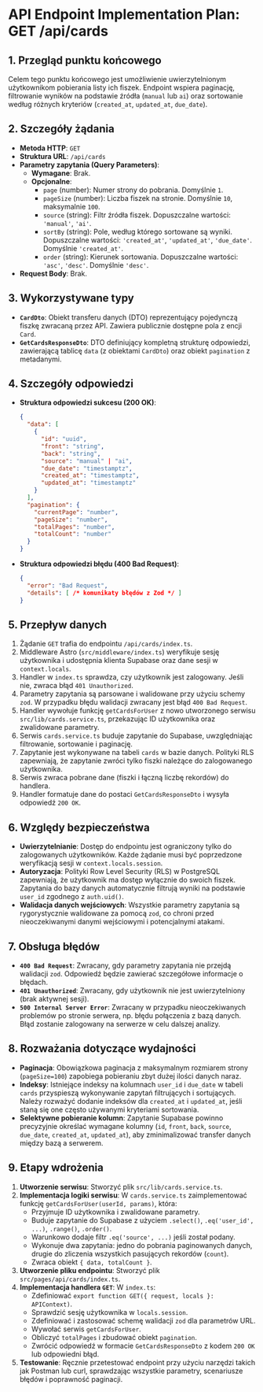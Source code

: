 
# API Endpoint Implementation Plan: GET /api/cards

## 1. Przegląd punktu końcowego
Celem tego punktu końcowego jest umożliwienie uwierzytelnionym użytkownikom pobierania listy ich fiszek. Endpoint wspiera paginację, filtrowanie wyników na podstawie źródła (`manual` lub `ai`) oraz sortowanie według różnych kryteriów (`created_at`, `updated_at`, `due_date`).

## 2. Szczegóły żądania
- **Metoda HTTP**: `GET`
- **Struktura URL**: `/api/cards`
- **Parametry zapytania (Query Parameters)**:
  - **Wymagane**: Brak.
  - **Opcjonalne**:
    - `page` (number): Numer strony do pobrania. Domyślnie `1`.
    - `pageSize` (number): Liczba fiszek na stronie. Domyślnie `10`, maksymalnie `100`.
    - `source` (string): Filtr źródła fiszek. Dopuszczalne wartości: `'manual'`, `'ai'`.
    - `sortBy` (string): Pole, według którego sortowane są wyniki. Dopuszczalne wartości: `'created_at'`, `'updated_at'`, `'due_date'`. Domyślnie `'created_at'`.
    - `order` (string): Kierunek sortowania. Dopuszczalne wartości: `'asc'`, `'desc'`. Domyślnie `'desc'`.
- **Request Body**: Brak.

## 3. Wykorzystywane typy
- **`CardDto`**: Obiekt transferu danych (DTO) reprezentujący pojedynczą fiszkę zwracaną przez API. Zawiera publicznie dostępne pola z encji `Card`.
- **`GetCardsResponseDto`**: DTO definiujący kompletną strukturę odpowiedzi, zawierającą tablicę `data` (z obiektami `CardDto`) oraz obiekt `pagination` z metadanymi.

## 4. Szczegóły odpowiedzi
- **Struktura odpowiedzi sukcesu (200 OK)**:
  ```json
  {
    "data": [
      {
        "id": "uuid",
        "front": "string",
        "back": "string",
        "source": "manual" | "ai",
        "due_date": "timestamptz",
        "created_at": "timestamptz",
        "updated_at": "timestamptz"
      }
    ],
    "pagination": {
      "currentPage": "number",
      "pageSize": "number",
      "totalPages": "number",
      "totalCount": "number"
    }
  }
  ```
- **Struktura odpowiedzi błędu (400 Bad Request)**:
  ```json
  {
    "error": "Bad Request",
    "details": [ /* komunikaty błędów z Zod */ ]
  }
  ```

## 5. Przepływ danych
1.  Żądanie `GET` trafia do endpointu `/api/cards/index.ts`.
2.  Middleware Astro (`src/middleware/index.ts`) weryfikuje sesję użytkownika i udostępnia klienta Supabase oraz dane sesji w `context.locals`.
3.  Handler w `index.ts` sprawdza, czy użytkownik jest zalogowany. Jeśli nie, zwraca błąd `401 Unauthorized`.
4.  Parametry zapytania są parsowane i walidowane przy użyciu schemy `zod`. W przypadku błędu walidacji zwracany jest błąd `400 Bad Request`.
5.  Handler wywołuje funkcję `getCardsForUser` z nowo utworzonego serwisu `src/lib/cards.service.ts`, przekazując ID użytkownika oraz zwalidowane parametry.
6.  Serwis `cards.service.ts` buduje zapytanie do Supabase, uwzględniając filtrowanie, sortowanie i paginację.
7.  Zapytanie jest wykonywane na tabeli `cards` w bazie danych. Polityki RLS zapewniają, że zapytanie zwróci tylko fiszki należące do zalogowanego użytkownika.
8.  Serwis zwraca pobrane dane (fiszki i łączną liczbę rekordów) do handlera.
9.  Handler formatuje dane do postaci `GetCardsResponseDto` i wysyła odpowiedź `200 OK`.

## 6. Względy bezpieczeństwa
- **Uwierzytelnianie**: Dostęp do endpointu jest ograniczony tylko do zalogowanych użytkowników. Każde żądanie musi być poprzedzone weryfikacją sesji w `context.locals.session`.
- **Autoryzacja**: Polityki Row Level Security (RLS) w PostgreSQL zapewniają, że użytkownik ma dostęp wyłącznie do swoich fiszek. Zapytania do bazy danych automatycznie filtrują wyniki na podstawie `user_id` zgodnego z `auth.uid()`.
- **Walidacja danych wejściowych**: Wszystkie parametry zapytania są rygorystycznie walidowane za pomocą `zod`, co chroni przed nieoczekiwanymi danymi wejściowymi i potencjalnymi atakami.

## 7. Obsługa błędów
- **`400 Bad Request`**: Zwracany, gdy parametry zapytania nie przejdą walidacji `zod`. Odpowiedź będzie zawierać szczegółowe informacje o błędach.
- **`401 Unauthorized`**: Zwracany, gdy użytkownik nie jest uwierzytelniony (brak aktywnej sesji).
- **`500 Internal Server Error`**: Zwracany w przypadku nieoczekiwanych problemów po stronie serwera, np. błędu połączenia z bazą danych. Błąd zostanie zalogowany na serwerze w celu dalszej analizy.

## 8. Rozważania dotyczące wydajności
- **Paginacja**: Obowiązkowa paginacja z maksymalnym rozmiarem strony (`pageSize=100`) zapobiega pobieraniu zbyt dużej ilości danych naraz.
- **Indeksy**: Istniejące indeksy na kolumnach `user_id` i `due_date` w tabeli `cards` przyspieszą wykonywanie zapytań filtrujących i sortujących. Należy rozważyć dodanie indeksów dla `created_at` i `updated_at`, jeśli staną się one często używanymi kryteriami sortowania.
- **Selektywne pobieranie kolumn**: Zapytanie Supabase powinno precyzyjnie określać wymagane kolumny (`id`, `front`, `back`, `source`, `due_date`, `created_at`, `updated_at`), aby zminimalizować transfer danych między bazą a serwerem.

## 9. Etapy wdrożenia
1.  **Utworzenie serwisu**: Stworzyć plik `src/lib/cards.service.ts`.
2.  **Implementacja logiki serwisu**: W `cards.service.ts` zaimplementować funkcję `getCardsForUser(userId, params)`, która:
    - Przyjmuje ID użytkownika i zwalidowane parametry.
    - Buduje zapytanie do Supabase z użyciem `.select()`, `.eq('user_id', ...)`, `.range()`, `.order()`.
    - Warunkowo dodaje filtr `.eq('source', ...)` jeśli został podany.
    - Wykonuje dwa zapytania: jedno do pobrania paginowanych danych, drugie do zliczenia wszystkich pasujących rekordów (`count`).
    - Zwraca obiekt `{ data, totalCount }`.
3.  **Utworzenie pliku endpointu**: Stworzyć plik `src/pages/api/cards/index.ts`.
4.  **Implementacja handlera `GET`**: W `index.ts`:
    - Zdefiniować `export function GET({ request, locals }: APIContext)`.
    - Sprawdzić sesję użytkownika w `locals.session`.
    - Zdefiniować i zastosować schemę walidacji `zod` dla parametrów URL.
    - Wywołać serwis `getCardsForUser`.
    - Obliczyć `totalPages` i zbudować obiekt `pagination`.
    - Zwrócić odpowiedź w formacie `GetCardsResponseDto` z kodem `200 OK` lub odpowiedni błąd.
5.  **Testowanie**: Ręcznie przetestować endpoint przy użyciu narzędzi takich jak Postman lub curl, sprawdzając wszystkie parametry, scenariusze błędów i poprawność paginacji.
